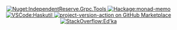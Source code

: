 <p align="center">

  <a href="https://www.nuget.org/packages/IndependentReserve.Grpc.Tools#readme-body-tab">
    <img alt="Nuget:IndependentReserve.Grpc.Tools" src="https://img.shields.io/nuget/dt/IndependentReserve.Grpc.Tools?logo=nuget&label=Ir.Grpc.Tools&color=%23004880&link=https%3A%2F%2Fwww.nuget.org%2Fpackages%2FIndependentReserve.Grpc.Tools%23readme-body-tab">
  </a>

  <a href="https://hackage.haskell.org/package/monad-memo">
    <img alt="Hackage:monad-memo" src="https://img.shields.io/badge/dynamic/xml?url=https%3A%2F%2Fhackage.haskell.org%2Fpackage%2Fmonad-memo&query=round(number(substring-before(%2F%2F*%5B%40id%3D%22properties%22%5D%2Ftable%2Ftbody%2Ftr%2Fth%5Btext()%5Bnormalize-space(.)%3D'Downloads'%5D%5D%2F..%2Ftd%2C%20'%20'))%20div%20100)%20div%2010&suffix=k&logo=haskell&label=monad-memo&color=%235e5184&link=https%3A%2F%2Fhackage.haskell.org%2Fpackage%2Fmonad-memo">
  </a>

  <a href="https://marketplace.visualstudio.com/items?itemName=Edka.haskutil">
    <img alt="VSCode:Haskutil" src="https://img.shields.io/visual-studio-marketplace/i/Edka.haskutil?logo=visualstudiocode&label=Haskutil&color=%230071bc&link=https%3A%2F%2Fmarketplace.visualstudio.com%2Fitems%3FitemName%3DEdka.haskutil">
  </a>

  <a href="https://github.com/marketplace/actions/set-project-version">
    <img alt="project-version-action on GitHub Marketplace" src="https://img.shields.io/github/v/release/EduardSergeev/project-version-action?logo=github&label=project-version&link=https%3A%2F%2Fgithub.com%2Fmarketplace%2Factions%2Fset-project-version">
  </a>

  <a href="https://stackoverflow.com/users/394253/edka">
    <img alt="StackOverflow:Ed'ka" src="https://img.shields.io/stackexchange/stackoverflow/r/394253?logo=stackoverflow&label=Ed'ka&link=https%3A%2F%2Fstackoverflow.com%2Fusers%2F394253%2Fedka">
  </a>

</p>

